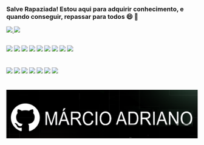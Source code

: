 ### Salve Rapaziada! Estou aqui para adquirir conhecimento, e quando conseguir, repassar para todos 😄 👋
 <div>
  <a href="https://github.com/MADS1974">
  <img height="180em" src="https://github-readme-stats.vercel.app/api?username=MADS1974&show_icons=true&theme=dark&include_all_commits=true&count_private=true"/>
  <img height="180em" src="https://github-readme-stats.vercel.app/api/top-langs/?username=MADS1974&layout=compact&langs_count=7&theme=dark"/>
</div>
<div style="display: inline_block"><br>

  <a href="https://github.com/MADS1974" target="_blank"><img src="https://img.shields.io/badge/Java-ED8B00?style=for-the-badge&logo=java&logoColor=white" target="_blank"></a>
  <a href="https://github.com/MADS1974" target="_blank"><img src="https://img.shields.io/badge/JavaScript-323330?style=for-the-badge&logo=javascript&logoColor=F7DF1E" target="_blank"></a>
  <a href="https://github.com/MADS1974" target="_blank"><img src="https://img.shields.io/badge/HTML-239120?style=for-the-badge&logo=html5&logoColor=white" target="_blank"></a>
  <a href="https://github.com/MADS1974" target="_blank"><img src="https://img.shields.io/badge/CSS-239120?&style=for-the-badge&logo=css3&logoColor=white" target="_blank"></a>
  <a href="https://github.com/MADS1974" target="_blank"><img src="https://img.shields.io/badge/C%2B%2B-00599C?style=for-the-badge&logo=c%2B%2B&logoColor=white" target="_blank"></a>
  <a href="https://github.com/MADS1974" target="_blank"><img src="https://img.shields.io/badge/HTML5-E34F26?style=for-the-badge&logo=html5&logoColor=white" target="_blank"></a>
  <a href="https://github.com/MADS1974" target="_blank"><img src="https://img.shields.io/badge/CSS3-1572B6?style=for-the-badge&loghttps://img.shields.io/badge/Java-ED8B00?style=for-the-badge&logo=java&logoColor=whiteo=css3&logoColor=white" target="_blank"></a>
 <a href="https://github.com/MADS1974" target="_blank"><img src="https://img.shields.io/badge/Kotlin-0095D5?&style=for-the-badge&logo=kotlin&logoColor=white" target="_blank"></a>
  <a href="https://github.com/MADS1974" target="_blank"><img src="https://img.shields.io/badge/PostgreSQL-316192?style=for-the-badge&logo=postgresql&logoColor=white" target="_blank"></a>
  
</div>
 
 #
 
<div>
  <a href="https://www.linkedin.com/in/mads1974/" target="_blank"><img src="https://img.shields.io/badge/-LinkedIn-%230077B5?style=for-the-badge&logo=linkedin&logoColor=white" target="_blank"></a> 
  <a href="https://discord.com/channels/327861810768117763/743514261774663794" target="_blank"><img src="https://img.shields.io/badge/Discord-7289DA?style=for-the-badge&logo=discord&logoColor=white" target="_blank"></a> 
 	<a href="mailto:deejaykbello@hotmail.com" target="_blank"><img src="https://img.shields.io/badge/Microsoft_Outlook-0078D4?style=for-the-badge&logo=microsoft-outlook&logoColor=white" target="_blank"></a> 
  <a href="mailto:deejaykbello@hotmail.com" target="_blank"><img src="https://img.shields.io/badge/PayPal-00457C?style=for-the-badge&logo=paypal&logoColor=white" target="_blank"></a>
 <a href="mailto:deejaykbello@hotmail.com" target="_blank"><img src="https://img.shields.io/badge/Xbox-107C10?style=for-the-badge&logo=xbox&logoColor=white" target="_blank"></a>
 <a href="https://www.youtube.com/DeejayKbello" target="_blank"><img src="https://img.shields.io/badge/YouTube_Music-FF0000?style=for-the-badge&logo=youtube-music&logoColor=white" target="_blank"></a>
 <a href="mailto:deejaykbello@hotmail.com" target="_blank"><img src="https://img.shields.io/badge/Gmail-D14836?style=for-the-badge&logo=gmail&logoColor=white" target="_blank"></a>

#
 
<div>
  <a href="https://github.com/MADS1974/" target="_blank"><img src="https://github.com/MADS1974/D-I-O/blob/master/EU%20GIT.png?raw=true" target="_blank"></a> 


 
 
 
 
 
